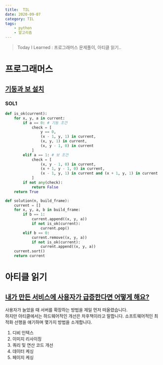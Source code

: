 ```yaml
---
title:  TIL
date: 2020-09-07
category: TIL
tags:
    - python
    - 알고리즘
---
```


> Today I Learned : 프로그래머스 문제풀이, 아티클 읽기.. 

# 프로그래머스

## [기둥과 보 설치](https://programmers.co.kr/learn/courses/30/lessons/60061)

### SOL1
```python
def is_ok(current):
    for x, y, a in current:
        if a == 0: # 기둥 조건
            check = [
                y == 0,
                (x - 1, y, 1) in current,
                (x, y, 1) in current, 
                (x, y - 1, 0) in current
            ]
        elif a == 1: # 보 조건
            check = [
                (x, y - 1, 0) in current,
                (x + 1, y - 1, 0) in current,
                (x - 1, y, 1) in current and (x + 1, y, 1) in current
            ]
        if not any(check):
            return False
    return True

def solution(n, build_frame):
    current = []
    for x, y, a, b in build_frame:
        if b == 1:
            current.append((x, y, a))
            if not is_ok(current):
                current.pop()
        elif b == 0:
            current.remove((x, y, a))
            if not is_ok(current):
                current.append((x, y, a))
    current.sort()
    return current
```

# 아티클 읽기

## [내가 만든 서비스에 사용자가 급증한다면 어떻게 해요?](https://brunch.co.kr/@jamess/45)

사용자가 늘었을 때 서버를 확장하는 방법을 제일 먼저 떠올렸습니다.  
하지만 아티클에서는 하드웨어적인 개선은 차후책이라고 말합니다.
소프트웨어적인 최적화 선행을 얘기하며 몇가지 방법을 소개합니다. 

1. 디비 인텍스
2. 이미지 리사이징
3. 쿼리 및 연산 코드 개선
4. 데이터 케싱
5. 페이지 케싱
